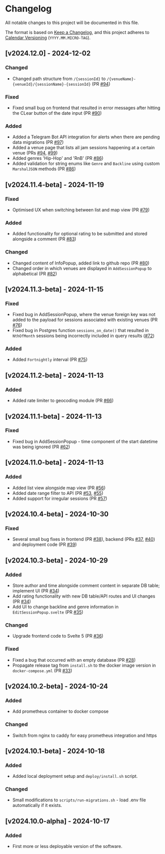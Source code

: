 # Changelog

All notable changes to this project will be documented in this file.

The format is based on [Keep a Changelog](https://keepachangelog.com/en/1.1.0/),
and this project adheres to [Calendar Versioning](https://calver.org/) (`YYYY.MM.MICRO-TAG`).

## [v2024.12.0] - 2024-12-02

### Changed

- Changed path structure from `/{sessionId}` to `/{venueName}-{venueId}/{sessionName}-{sessionId}` (PR [#94](https://github.com/felix-schott/jamsessions/pull/94))

### Fixed

- Fixed small bug on frontend that resulted in error messages after hitting the CLear button of the date input (PR [#90](https://github.com/felix-schott/jamsessions/pull/90))

### Added

- Added a Telegram Bot API integration for alerts when there are pending data migrations (PR [#97](https://github.com/felix-schott/jamsessions/pull/97))
- Added a venue page that lists all jam sessions happening at a certain venue (PRs [#94](https://github.com/felix-schott/jamsessions/pull/94), [#99](https://github.com/felix-schott/jamsessions/pull/99))
- Added genres 'Hip-Hop' and 'RnB' (PR [#86](https://github.com/felix-schott/jamsessions/pull/86))
- Added validation for string enums like `Genre` and `Backline` using custom `MarshalJSON` methods (PR [#86](https://github.com/felix-schott/jamsessions/pull/86))

## [v2024.11.4-beta] - 2024-11-19

### Fixed

- Optimised UX when switching between list and map view (PR [#79](https://github.com/felix-schott/jamsessions/pull/79))

### Added

- Added functionality for optional rating to be submitted and stored alongside a comment (PR [#83](https://github.com/felix-schott/jamsessions/pull/83))

### Changed

- Changed content of InfoPopup, added link to github repo (PR [#80](https://github.com/felix-schott/jamsessions/pull/80))
- Changed order in which venues are displayed in `AddSessionPopup` to alphabetical (PR [#82](https://github.com/felix-schott/jamsessions/pull/82))

## [v2024.11.3-beta] - 2024-11-15

### Fixed

- Fixed bug in AddSessionPopup, where the venue foreign key was not added to the payload for sessions associated with existing venues (PR [#76](https://github.com/felix-schott/jamsessions/pull/76))
- Fixed bug in Postgres function `sessions_on_date()` that resulted in `NthOfMonth` sessions being incorrectly included in query results ([#72](https://github.com/felix-schott/jamsessions/pull/72))

### Added

- Added `Fortnightly` interval (PR [#75](https://github.com/felix-schott/jamsessions/pull/75))

## [v2024.11.2-beta] - 2024-11-13

### Added

- Added rate limiter to geocoding module (PR [#66](https://github.com/felix-schott/jamsessions/pull/66))

## [v2024.11.1-beta] - 2024-11-13

### Fixed

- Fixed bug in AddSessionPopup - time component of the start datetime was being ignored (PR [#62](https://github.com/felix-schott/jamsessions/pull/62))

## [v2024.11.0-beta] - 2024-11-13

### Added

- Added list view alongside map view (PR [#56](https://github.com/felix-schott/jamsessions/pull/56))
- Added date range filter to API (PR [#53](https://github.com/felix-schott/jamsessions/pull/53), [#55](https://github.com/felix-schott/jamsessions/pull/55))
- Added support for irregular sessions (PR [#57](https://github.com/felix-schott/jamsessions/pull/57))

## [v2024.10.4-beta] - 2024-10-30

### Fixed

- Several small bug fixes in frontend (PR [#38](https://github.com/felix-schott/jamsessions/pull/38)), backend (PRs [#37](https://github.com/felix-schott/jamsessions/pull/37), [#40](https://github.com/felix-schott/jamsessions/pull/40)) and deployment code (PR [#39](https://github.com/felix-schott/jamsessions/pull/39))

## [v2024.10.3-beta] - 2024-10-29

### Added

- Store author and time alongside comment content in separate DB table; implement UI (PR [#34](https://github.com/felix-schott/jamsessions/pull/34))
- Add rating functionality with new DB table/API routes and UI changes (PR [#34](https://github.com/felix-schott/jamsessions/pull/34))
- Add UI to change backline and genre information in `EditSessionPopup.svelte` (PR [#35](https://github.com/felix-schott/jamsessions/issues/35))

### Changed

- Upgrade frontend code to Svelte 5 (PR [#36](https://github.com/felix-schott/jamsessions/pull/34))

### Fixed

- Fixed a bug that occurred with an empty database (PR [#28](https://github.com/felix-schott/jamsessions/pull/28))
- Propagate release tag from `install.sh` to the docker image version in `docker-compose.yml` (PR [#33](https://github.com/felix-schott/jamsessions/pull/33))

## [v2024.10.2-beta] - 2024-10-24

### Added

- Add prometheus container to docker compose

### Changed

- Switch from nginx to caddy for easy prometheus integration and https

## [v2024.10.1-beta] - 2024-10-18

### Added

- Added local deployment setup and `deploy/install.sh` script.

### Changed

- Small modifications to `scripts/run-migrations.sh` - load .env file automatically if it exists.

## [v2024.10.0-alpha] - 2024-10-17

### Added

- First more or less deployable version of the software.